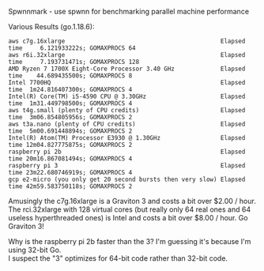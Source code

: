 Spwnnmark - use spwnn for benchmarking parallel machine performance

Various Results (go.1.18.6):
```
aws c7g.16xlarge                                            Elapsed time     6.121933222s; GOMAXPROCS 64
aws r6i.32xlarge                                            Elapsed time     7.193731471s; GOMAXPROCS 128
AMD Ryzen 7 1700X Eight-Core Processor 3.40 GHz             Elapsed time    44.689435500s; GOMAXPROCS 8
Intel 7700HQ                                                Elapsed time  1m24.816407300s; GOMAXPROCS 4
Intel(R) Core(TM) i5-4590 CPU @ 3.30GHz                     Elapsed time  1m31.449798500s; GOMAXPROCS 4
aws t4g.small (plenty of CPU credits)                       Elapsed time  3m06.854805956s; GOMAXPROCS 2
aws t3a.nano (plenty of CPU credits)                        Elapsed time  5m00.691448894s; GOMAXPROCS 2
Intel(R) Atom(TM) Processor E3930 @ 1.30GHz                 Elapsed time 12m04.827775875s; GOMAXPROCS 2
raspberry pi 2b                                             Elapsed time 20m16.867081494s; GOMAXPROCS 4
raspberry pi 3                                              Elapsed time 23m22.680746919s; GOMAXPROCS 4
gcp e2-micro (you only get 20 second bursts then very slow) Elapsed time 42m59.583750118s; GOMAXPROCS 2
```

Amusingly the c7g.16xlarge is a Graviton 3 and costs a bit over $2.00 / hour.
The rci.32xlarge with 128 virtual cores (but really only 64 real ones and 64 useless hyperthreaded ones) is Intel and costs a bit over $8.00 / hour.
Go Graviton 3!

Why is the raspberry pi 2b faster than the 3?  I'm guessing it's because I'm using 32-bit Go.  
I suspect the "3" optimizes for 64-bit code rather than 32-bit code.
